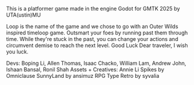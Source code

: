 This is a platformer game made in the engine Godot for GMTK 2025 by UTA(ustin)MU

Loop is the name of the game and we chose to go with an Outer Wilds inspired timeloop game. Outsmart your foes by running past them through time. While they're stuck in the past, you can change your actions and circumvent demise to reach the next level. Good Luck Dear traveler, I wish you luck.

Devs: Boping Li, Allen Thomas, Isaac Chacko, William Lam, Andrew John, Ishaan Bansal, Ronil Shah
Assets + Creatives:
Annie Li
Spikes by Omniclause
SunnyLand by ansimuz
RPG Type Retro by syvalia
